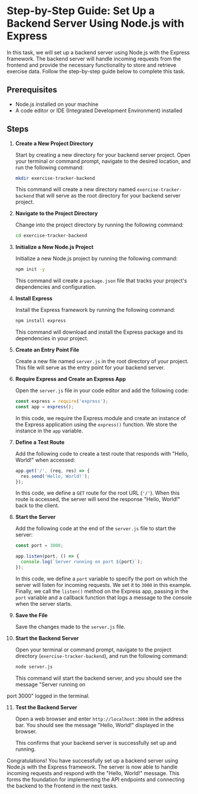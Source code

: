 # Step-by-Step Guide: Set Up a Backend Server Using Node.js with Express

In this task, we will set up a backend server using Node.js with the Express framework. The backend server will handle incoming requests from the frontend and provide the necessary functionality to store and retrieve exercise data. Follow the step-by-step guide below to complete this task.

## Prerequisites

- Node.js installed on your machine
- A code editor or IDE (Integrated Development Environment) installed

## Steps

1. **Create a New Project Directory**

   Start by creating a new directory for your backend server project. Open your terminal or command prompt, navigate to the desired location, and run the following command:

   ```bash
   mkdir exercise-tracker-backend
   ```

   This command will create a new directory named `exercise-tracker-backend` that will serve as the root directory for your backend server project.

2. **Navigate to the Project Directory**

   Change into the project directory by running the following command:

   ```bash
   cd exercise-tracker-backend
   ```

3. **Initialize a New Node.js Project**

   Initialize a new Node.js project by running the following command:

   ```bash
   npm init -y
   ```

   This command will create a `package.json` file that tracks your project's dependencies and configuration.

4. **Install Express**

   Install the Express framework by running the following command:

   ```bash
   npm install express
   ```

   This command will download and install the Express package and its dependencies in your project.

5. **Create an Entry Point File**

   Create a new file named `server.js` in the root directory of your project. This file will serve as the entry point for your backend server.

6. **Require Express and Create an Express App**

   Open the `server.js` file in your code editor and add the following code:

   ```javascript
   const express = require('express');
   const app = express();
   ```

   In this code, we require the Express module and create an instance of the Express application using the `express()` function. We store the instance in the `app` variable.

7. **Define a Test Route**

   Add the following code to create a test route that responds with "Hello, World!" when accessed:

   ```javascript
   app.get('/', (req, res) => {
     res.send('Hello, World!');
   });
   ```

   In this code, we define a `GET` route for the root URL (`'/'`). When this route is accessed, the server will send the response "Hello, World!" back to the client.

8. **Start the Server**

   Add the following code at the end of the `server.js` file to start the server:

   ```javascript
   const port = 3000;

   app.listen(port, () => {
     console.log(`Server running on port ${port}`);
   });
   ```

   In this code, we define a `port` variable to specify the port on which the server will listen for incoming requests. We set it to `3000` in this example. Finally, we call the `listen()` method on the Express app, passing in the `port` variable and a callback function that logs a message to the console when the server starts.

9. **Save the File**

   Save the changes made to the `server.js` file.

10. **Start the Backend Server**

    Open your terminal or command prompt, navigate to the project directory (`exercise-tracker-backend`), and run the following command:

    ```bash
    node server.js
    ```

    This command will start the backend server, and you should see the message "Server running on

 port 3000" logged in the terminal.

11. **Test the Backend Server**

    Open a web browser and enter `http://localhost:3000` in the address bar. You should see the message "Hello, World!" displayed in the browser.

    This confirms that your backend server is successfully set up and running.

Congratulations! You have successfully set up a backend server using Node.js with the Express framework. The server is now able to handle incoming requests and respond with the "Hello, World!" message. This forms the foundation for implementing the API endpoints and connecting the backend to the frontend in the next tasks.
